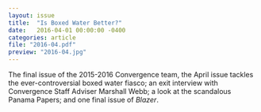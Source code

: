 ```yaml
---
layout: issue
title:  "Is Boxed Water Better?"
date:   2016-04-01 00:00:00 -0400
categories: article
file: "2016-04.pdf"
preview: "2016-04.jpg"
---
```


The final issue of the 2015-2016 Convergence team, the April issue tackles the ever-controversial boxed water fiasco; an exit interview with Convergence Staff Adviser Marshall Webb; a look at the scandalous Panama Papers; and one final issue of *Blazer*.
